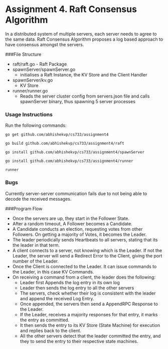 Assignment 4. Raft Consensus Algorithm
======================================

In a distributed system of multiple servers, each server needs to agree to the same data. Raft Consensus Algorithm proposes a log based approach to have consensus amongst the servers.

###File Structure
* raft/raft.go - Raft Package
* spawnServer/spawnServer.go
	- initialises a Raft Instance, the KV Store and the Client Handler
* spawnServer/kv.go
	- KV Store
* runner/runner.go
	- Reads the server cluster config from servers.json file and calls spawnServer binary, thus spawning 5 server processes

### Usage Instructions

Run the following commands:

`go get github.com/abhishekvp/cs733/assignment4`

`go build github.com/abhishekvp/cs733/assignment4/raft`

`go install github.com/abhishekvp/cs733/assignment4/spawnServer`

`go install github.com/abhishekvp/cs733/assignment4/runner`

`runner`

### Bugs
Currently server-server communication fails due to not being able to decode the received messages.


###Program Flow

* Once the servers are up, they start in the Follower State.
* After a random timeout, A Follower becomes a Candidate.
* A Candidate conducts an election, requesting votes from other Followers. On getting a majority of Votes, it becomes the Leader.
* The leader periodically sends Heartbeats to all servers, stating that its the leader in that term.
* A client connects to a server, not knowing which is the Leader. If not the Leader, the server will send a Redirect Error to the Client, giving the port number of the Leader.
* Once the Client is connected to the Leader. It can issue commands to the Leader, in this case KV Commands.
* On receiving a command from a client, the leader does the following:
	- Leader first Appends the log entry in its own log
	- Leader then sends the log entry to all the other servers
	- The servers, check whether their log is consistent with the leader and append the received Log Entry.
	- Once appended, the servers then send a AppendRPC Response to the Leader.
	- If the Leader, receives a majority responses for that entry, it marks the entry as committed.
	- It then sends the entry to its KV Store (State Machine) for execution and replies back to the client.
	- All the other servers detect that the leader committed the entry, and they to send the entry to their respective state machines.




  


